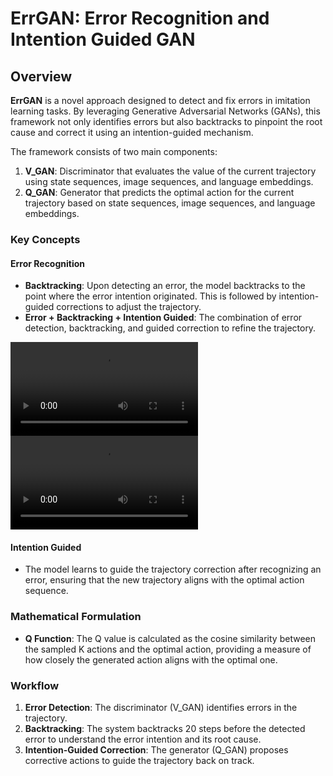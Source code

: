 # ErrGAN: Error Recognition and Intention Guided GAN 

## Overview

**ErrGAN** is a novel approach designed to detect and fix errors in imitation learning tasks. By leveraging Generative Adversarial Networks (GANs), this framework not only identifies errors but also backtracks to pinpoint the root cause and correct it using an intention-guided mechanism.

The framework consists of two main components:

1. **V_GAN**: Discriminator that evaluates the value of the current trajectory using state sequences, image sequences, and language embeddings.
2. **Q_GAN**: Generator that predicts the optimal action for the current trajectory based on state sequences, image sequences, and language embeddings.

### Key Concepts

#### Error Recognition
- **Backtracking**: Upon detecting an error, the model backtracks to the point where the error intention originated. This is followed by intention-guided corrections to adjust the trajectory.
- **Error + Backtracking + Intention Guided**: The combination of error detection, backtracking, and guided correction to refine the trajectory.

![Intention Guided](ckpt/trial_err_GAN_2/libero_goal/video/open%20the%20top%20drawer%20and%20put%20the%20bowl%20inside.mp4)
![Error + Backtracking](ckpt/trial_err_GAN_2/libero_goal/video/open%20the%20middle%20drawer%20of%20the%20cabinet.mp4)

#### Intention Guided
- The model learns to guide the trajectory correction after recognizing an error, ensuring that the new trajectory aligns with the optimal action sequence.

### Mathematical Formulation

- **Q Function**: The Q value is calculated as the cosine similarity between the sampled K actions and the optimal action, providing a measure of how closely the generated action aligns with the optimal one.

### Workflow

1. **Error Detection**: The discriminator (V_GAN) identifies errors in the trajectory.
2. **Backtracking**: The system backtracks 20 steps before the detected error to understand the error intention and its root cause.
3. **Intention-Guided Correction**: The generator (Q_GAN) proposes corrective actions to guide the trajectory back on track.


